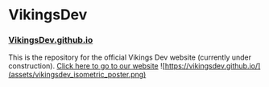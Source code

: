 # VikingsDev
### [VikingsDev.github.io](https://vikingsdev.github.io/)

This is the repository for the official Vikings Dev website (currently under construction).
[Click here to go to our website](https://vikingsdev.github.io/)
![https://vikingsdev.github.io/](assets/vikingsdev_isometric_poster.png)
